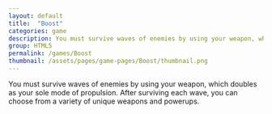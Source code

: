 ```yaml
---
layout: default
title:  "Boost"
categories: game
description: You must survive waves of enemies by using your weapon, which doubles as your sole mode of propulsion. After surviving each wave, you can choose from a variety of unique weapons and powerups.
group: HTML5
permalink: /games/Boost
thumbnail: /assets/pages/game-pages/Boost/thumbnail.png
---
```


You must survive waves of enemies by using your weapon, which doubles as your sole mode of propulsion. After surviving each wave, you can choose from a variety of unique weapons and powerups.